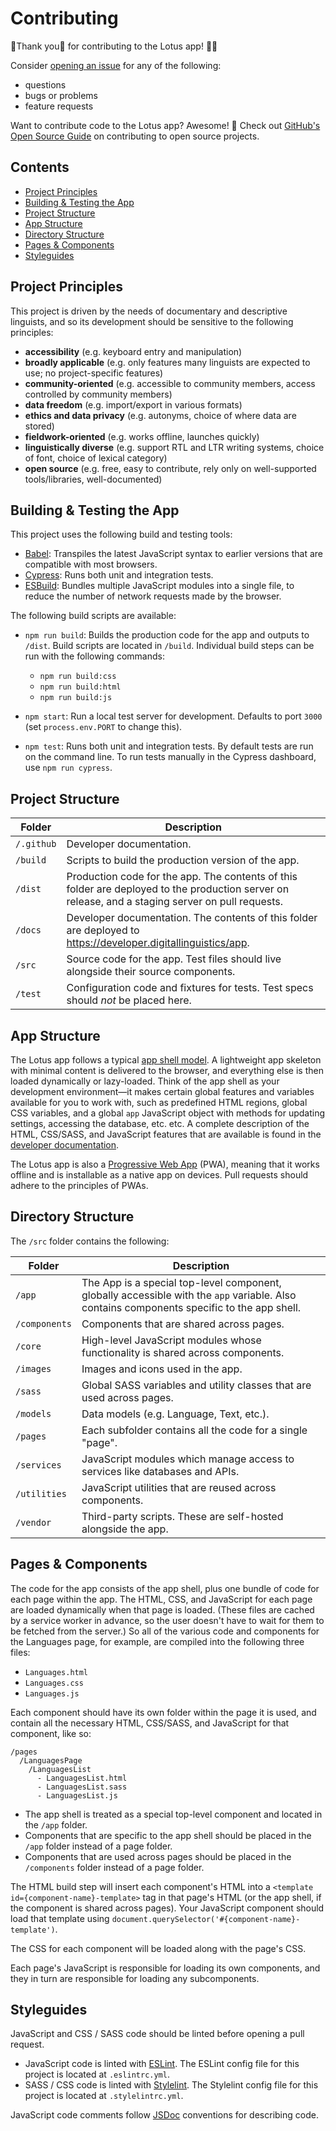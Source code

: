 # Contributing

🌟Thank you🌟 for contributing to the Lotus app! 🙏🏼

Consider [opening an issue][new-issue] for any of the following:

* questions
* bugs or problems
* feature requests

Want to contribute code to the Lotus app? Awesome! 🌟 Check out [GitHub's Open Source Guide][gh-contributing] on contributing to open source projects.

## Contents

<!-- TOC -->

- [Project Principles](#project-principles)
- [Building & Testing the App](#building--testing-the-app)
- [Project Structure](#project-structure)
- [App Structure](#app-structure)
- [Directory Structure](#directory-structure)
- [Pages & Components](#pages--components)
- [Styleguides](#styleguides)

<!-- /TOC -->

## Project Principles

This project is driven by the needs of documentary and descriptive linguists, and so its development should be sensitive to the following principles:

- **accessibility** (e.g. keyboard entry and manipulation)
- **broadly applicable** (e.g. only features many linguists are expected to use; no project-specific features)
- **community-oriented** (e.g. accessible to community members, access controlled by community members)
- **data freedom** (e.g. import/export in various formats)
- **ethics and data privacy** (e.g. autonyms, choice of where data are stored)
- **fieldwork-oriented** (e.g. works offline, launches quickly)
- **linguistically diverse** (e.g. support RTL and LTR writing systems, choice of font, choice of lexical category)
- **open source** (e.g. free, easy to contribute, rely only on well-supported tools/libraries, well-documented)

## Building & Testing the App

This project uses the following build and testing tools:

* [Babel][Babel]: Transpiles the latest JavaScript syntax to earlier versions that are compatible with most browsers.
* [Cypress][Cypress]: Runs both unit and integration tests.
* [ESBuild][ESBuild]: Bundles multiple JavaScript modules into a single file, to reduce the number of network requests made by the browser.

The following build scripts are available:

* `npm run build`: Builds the production code for the app and outputs to `/dist`. Build scripts are located in `/build`. Individual build steps can be run with the following commands:
  - `npm run build:css`
  - `npm run build:html`
  - `npm run build:js`

* `npm start`: Run a local test server for development. Defaults to port `3000` (set `process.env.PORT` to change this).

* `npm test`: Runs both unit and integration tests. By default tests are run on the command line. To run tests manually in the Cypress dashboard, use `npm run cypress`.

## Project Structure

Folder     | Description
-----------|--------------------------------------------------------------------------------------------------------------------------------------------------
`/.github` | Developer documentation.
`/build`   | Scripts to build the production version of the app.
`/dist`    | Production code for the app. The contents of this folder are deployed to the production server on release, and a staging server on pull requests.
`/docs`    | Developer documentation. The contents of this folder are deployed to https://developer.digitallinguistics/app.
`/src`     | Source code for the app. Test files should live alongside their source components.
`/test`    | Configuration code and fixtures for tests. Test specs should _not_ be placed here.

## App Structure

The Lotus app follows a typical [app shell model][app-shell-model]. A lightweight app skeleton with minimal content is delivered to the browser, and everything else is then loaded dynamically or lazy-loaded. Think of the app shell as your development environment—it makes certain global features and variables available for you to work with, such as predefined HTML regions, global CSS variables, and a global `app` JavaScript object with methods for updating settings, accessing the database, etc. etc. A complete description of the HTML, CSS/SASS, and JavaScript features that are available is found in the [developer documentation][developers].

The Lotus app is also a [Progressive Web App][PWA] (PWA), meaning that it works offline and is installable as a native app on devices. Pull requests should adhere to the principles of PWAs.

## Directory Structure

The `/src` folder contains the following:

Folder        | Description
--------------|-------------------------------------------------------------------------------------------------------------------------------------------
`/app`        | The App is a special top-level component, globally accessible with the `app` variable. Also contains components specific to the app shell.
`/components` | Components that are shared across pages.
`/core`       | High-level JavaScript modules whose functionality is shared across components.
`/images`     | Images and icons used in the app.
`/sass`       | Global SASS variables and utility classes that are used across pages.
`/models`     | Data models (e.g. Language, Text, etc.).
`/pages`      | Each subfolder contains all the code for a single "page".
`/services`   | JavaScript modules which manage access to services like databases and APIs.
`/utilities`  | JavaScript utilities that are reused across components.
`/vendor`     | Third-party scripts. These are self-hosted alongside the app.

## Pages & Components

The code for the app consists of the app shell, plus one bundle of code for each page within the app. The HTML, CSS, and JavaScript for each page are loaded dynamically when that page is loaded. (These files are cached by a service worker in advance, so the user doesn't have to wait for them to be fetched from the server.) So all of the various code and components for the Languages page, for example, are compiled into the following three files:

* `Languages.html`
* `Languages.css`
* `Languages.js`

Each component should have its own folder within the page it is used, and contain all the necessary HTML, CSS/SASS, and JavaScript for that component, like so:

```
/pages
  /LanguagesPage
    /LanguagesList
      - LanguagesList.html
      - LanguagesList.sass
      - LanguagesList.js
```

* The app shell is treated as a special top-level component and located in the `/app` folder.
* Components that are specific to the app shell should be placed in the `/app` folder instead of a page folder.
* Components that are used across pages should be placed in the `/components` folder instead of a page folder.

The HTML build step will insert each component's HTML into a `<template id={component-name}-template>` tag in that page's HTML (or the app shell, if the component is shared across pages). Your JavaScript component should load that template using `document.querySelector('#{component-name}-template')`.

The CSS for each component will be loaded along with the page's CSS.

Each page's JavaScript is responsible for loading its own components, and they in turn are responsible for loading any subcomponents.

## Styleguides

JavaScript and CSS / SASS code should be linted before opening a pull request.

* JavaScript code is linted with [ESLint][ESLint]. The ESLint config file for this project is located at `.eslintrc.yml`.
* SASS / CSS code is linted with [Stylelint][Stylelint]. The Stylelint config file for this project is located at `.stylelintrc.yml`.

JavaScript code comments follow [JSDoc][JSDoc] conventions for describing code.

<!-- LINKS -->
[app-shell-model]: https://developers.google.com/web/fundamentals/architecture/app-shell
[Babel]:           https://babeljs.io/
[Cypress]:         https://www.cypress.io/
[developers]:      https://developer.digitallinguistics.io/app
[ESBuild]:         https://esbuild.github.io/
[ESLint]:          https://eslint.org/
[gh-contributing]: https://opensource.guide/how-to-contribute/#how-to-submit-a-contribution
[JSDoc]:           https://jsdoc.app/
[new-issue]:       https://github.com/digitallinguistics/app/issues/new
[PWA]:             https://developers.google.com/web/updates/2015/12/getting-started-pwa
[Stylelint]:       https://stylelint.io/
